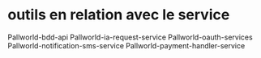 # outils en relation avec le service
Pallworld-bdd-api
Pallworld-ia-request-service
Pallworld-oauth-services
Pallworld-notification-sms-service
Pallworld-payment-handler-service
